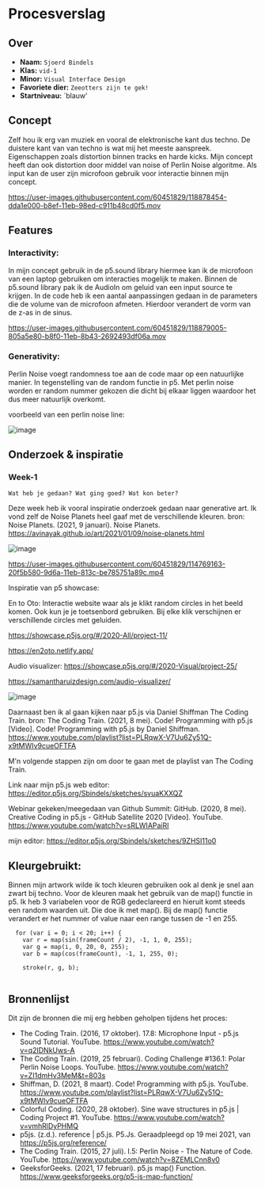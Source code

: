 <!-- Vergeet je niet de comments uit te zetten voordat je begint met typen? 💬 -->

# Procesverslag

## Over
* **Naam:** `Sjoerd Bindels`
* **Klas:** `vid-1`
* **Minor:** `Visual Interface Design`
* **Favoriete dier:** `Zeeotters zijn te gek!`
* **Startniveau:** `blauw'

## Concept

Zelf hou ik erg van muziek en vooral de elektronische kant dus techno. De duistere kant van van techno is wat mij het meeste aanspreek. Eigenschappen zoals distortion binnen tracks en harde kicks. Mijn concept heeft dan ook distortion door middel van noise of Perlin Noise algoritme. Als input kan de user zijn microfoon gebruik voor interactie binnen mijn concept.


https://user-images.githubusercontent.com/60451829/118878454-dda1e000-b8ef-11eb-98ed-c911b48cd0f5.mov




## Features

### Interactivity: 
In mijn concept gebruik in de p5.sound library hiermee kan ik de microfoon van een laptop gebruiken om interacties mogelijk te maken. Binnen de p5.sound library pak ik de AudioIn om geluid van een input source te krijgen. In de code heb ik een aantal aanpassingen gedaan in de parameters die de volume van de microfoon afmeten. Hierdoor verandert de vorm van de z-as in de sinus. 



https://user-images.githubusercontent.com/60451829/118879005-805a5e80-b8f0-11eb-8b43-2692493df06a.mov



### Generativity: 
Perlin Noise voegt randomness toe aan de code maar op een natuurlijke manier. In tegenstelling van de random functie in p5. Met perlin noise worden er random nummer gekozen die dicht bij elkaar liggen waardoor het dus meer natuurlijk overkomt.  

voorbeeld van een perlin noise line:

![image](https://user-images.githubusercontent.com/60451829/118874100-cf9d9080-b8ea-11eb-9002-300146fc2e22.png)



## Onderzoek & inspiratie


### Week-1
`Wat heb je gedaan? Wat ging goed? Wat kon beter?`

Deze week heb ik vooral inspiratie onderzoek gedaan naar generative art. Ik vond zelf de Noise Planets heel gaaf met de verschillende kleuren. 
bron: Noise Planets. (2021, 9 januari). Noise Planets. https://avinayak.github.io/art/2021/01/09/noise-planets.html

![image](https://user-images.githubusercontent.com/60451829/114768634-71204800-9d69-11eb-9d9c-3b529d942ee8.png)


https://user-images.githubusercontent.com/60451829/114769163-20f5b580-9d6a-11eb-813c-be785751a89c.mp4

Inspiratie van p5 showcase:

En to Oto: 
Interactie website waar als je klikt random circles in het beeld komen. Ook kun je je toetsenbord gebruiken. Bij elke klik verschijnen er verschillende circles met geluiden.

https://showcase.p5js.org/#/2020-All/project-11/

https://en2oto.netlify.app/


Audio visualizer: 
https://showcase.p5js.org/#/2020-Visual/project-25/

https://samantharuizdesign.com/audio-visualizer/

![image](https://user-images.githubusercontent.com/60451829/114768811-a9278b00-9d69-11eb-936f-5fca8a38193c.png)

Daarnaast ben ik al gaan kijken naar p5.js via Daniel Shiffman The Coding Train. 
bron: The Coding Train. (2021, 8 mei). Code! Programming with p5.js [Video]. Code! Programming with p5.js by Daniel Shiffman. https://www.youtube.com/playlist?list=PLRqwX-V7Uu6Zy51Q-x9tMWIv9cueOFTFA

M'n volgende stappen zijn om door te gaan met de playlist van The Coding Train. 

Link naar mijn p5.js web editor: https://editor.p5js.org/Sbindels/sketches/svuaKXXQZ

Webinar gekeken/meegedaan van Github Summit: 
GitHub. (2020, 8 mei). Creative Coding in p5.js - GitHub Satellite 2020 [Video]. YouTube. https://www.youtube.com/watch?v=sRLWIAPaiRI

mijn editor: https://editor.p5js.org/Sbindels/sketches/9ZHSI11o0

## Kleurgebruikt: 

Binnen mijn artwork wilde ik toch kleuren gebruiken ook al denk je snel aan zwart bij techno. Voor de kleuren maak het gebruik van de map() functie in p5. Ik heb 3 variabelen voor de RGB gedeclareerd en hieruit komt steeds een random waarden uit. Die doe ik met map().
Bij de map() functie verandert er het nummer of value naar een range tussen de -1 en 255.

```
  for (var i = 0; i < 20; i++) {
    var r = map(sin(frameCount / 2), -1, 1, 0, 255);
    var g = map(i, 0, 20, 0, 255);
    var b = map(cos(frameCount), -1, 1, 255, 0);

    stroke(r, g, b);
    
```


## Bronnenlijst 

Dit zijn de bronnen die mij erg hebben geholpen tijdens het proces:

* The Coding Train. (2016, 17 oktober). 17.8: Microphone Input - p5.js Sound Tutorial. YouTube. https://www.youtube.com/watch?v=q2IDNkUws-A
* The Coding Train. (2019, 25 februari). Coding Challenge #136.1: Polar Perlin Noise Loops. YouTube. https://www.youtube.com/watch?v=ZI1dmHv3MeM&t=803s
* Shiffman, D. (2021, 8 maart). Code! Programming with p5.js. YouTube. https://www.youtube.com/playlist?list=PLRqwX-V7Uu6Zy51Q-x9tMWIv9cueOFTFA
* Colorful Coding. (2020, 28 oktober). Sine wave structures in p5.js | Coding Project #1. YouTube. https://www.youtube.com/watch?v=vmhRlDyPHMQ
* p5js. (z.d.). reference | p5.js. P5.Js. Geraadpleegd op 19 mei 2021, van https://p5js.org/reference/
* The Coding Train. (2015, 27 juli). I.5: Perlin Noise - The Nature of Code. YouTube. https://www.youtube.com/watch?v=8ZEMLCnn8v0
* GeeksforGeeks. (2021, 17 februari). p5.js map() Function. https://www.geeksforgeeks.org/p5-js-map-function/
